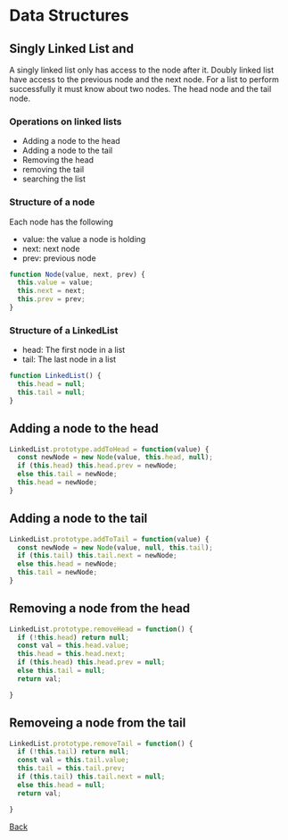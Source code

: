 # Data Structures

## Singly Linked List and 

A singly linked list only has access to the node after it. Doubly linked list have access to the previous node and the next node. For a list to perform successfully it must know about two nodes.  The head node and the tail node. 

### Operations on linked lists

- Adding a node to the head
- Adding a node to the tail
- Removing the head 
- removing the tail
- searching the list

### Structure of a node

Each node has the following

- value: the value a node is holding
- next: next node
- prev: previous node

```javascript
function Node(value, next, prev) {
  this.value = value;
  this.next = next;
  this.prev = prev;
}
```

### Structure of a LinkedList

- head: The first node in a list
- tail: The last node in a list

```javascript
function LinkedList() {
  this.head = null;
  this.tail = null;
}
```

## Adding a node to the head

```javascript
LinkedList.prototype.addToHead = function(value) {
  const newNode = new Node(value, this.head, null);
  if (this.head) this.head.prev = newNode;
  else this.tail = newNode;
  this.head = newNode;
}
```

## Adding a node to the tail

```javascript
LinkedList.prototype.addToTail = function(value) {
  const newNode = new Node(value, null, this.tail);
  if (this.tail) this.tail.next = newNode;
  else this.head = newNode;
  this.tail = newNode;
}
```

## Removing a node from the head

```javascript
LinkedList.prototype.removeHead = function() {
  if (!this.head) return null;
  const val = this.head.value;
  this.head = this.head.next;
  if (this.head) this.head.prev = null;
  else this.tail = null;
  return val;

}
```

## Removeing a node from the tail

```javascript
LinkedList.prototype.removeTail = function() {
  if (!this.tail) return null;
  const val = this.tail.value;
  this.tail = this.tail.prev;
  if (this.tail) this.tail.next = null;
  else this.head = null;
  return val;

}
```


[Back](javascript.md)